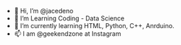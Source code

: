 - 👋 Hi, I’m @jacedeno
- 👀 I’m Learning Coding - Data Science
- 🌱 I’m currently learning HTML, Python, C++, Anrduino.
- 📫 I am @geekendzone at Instagram

<!---
jacedeno/jacedeno is a ✨ special ✨ repository because its `README.md` (this file) appears on your GitHub profile.
You can click the Preview link to take a look at your changes.
--->

